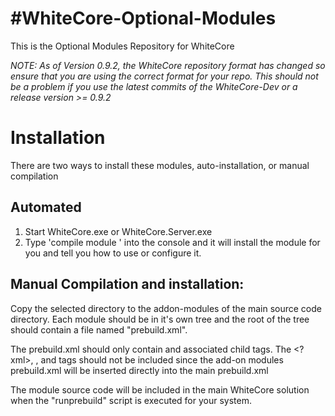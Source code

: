 #WhiteCore-Optional-Modules
==========================

This is the Optional Modules Repository for WhiteCore

*NOTE:  As of Version 0.9.2, the WhiteCore repository format has changed so ensure that you are using the correct format for your repo.
This should not be a problem if you use the latest commits of the WhiteCore-Dev or a release version >= 0.9.2*

# Installation

There are two ways to install these modules, auto-installation, or manual compilation

## Automated
1. Start WhiteCore.exe or WhiteCore.Server.exe
2. Type 'compile module <path to the build.am of the module that you want>' into the console and it will install the module for you and tell you how to use or configure it.

## Manual Compilation and installation:
Copy the selected directory to the addon-modules of the main source code directory.
Each module should be in it's own tree and the root of the tree should contain a file named "prebuild.xml".

The prebuild.xml should only contain <Project> and associated child tags. 
The <?xml>, <Prebuild>, <Solution> and <Configuration> tags should not be included since the add-on modules prebuild.xml will be inserted directly into the main prebuild.xml

The module source code will be included in the main WhiteCore solution when the "runprebuild" script is executed for your system.


